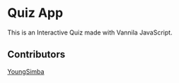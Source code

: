 # Quiz App
This is an Interactive Quiz made with Vannila JavaScript.

## Contributors
[YoungSimba](https://github.com/SarveshJoshi25)


